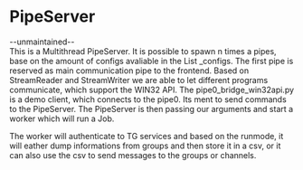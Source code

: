 # PipeServer
 --unmaintained--<br>
This is a Multithread PipeServer. It is possible to spawn n times a pipes, base on the amount of configs avaliable in the List _configs.
The first pipe is reserved as main communication pipe to the frontend.
Based on StreamReader and StreamWriter we are able to let different programs communicate, which support the WIN32 API.
The pipe0_bridge_win32api.py is a demo client, which connects to the pipe0. Its ment to send commands to the PipeServer.
The PipeServer is then passing our arguments and start a worker which will run a Job.

The worker will authenticate to TG services and based on the runmode, it will eather dump informations from groups and then store it in a csv, or it can also use the csv to send messages to the groups or channels.

